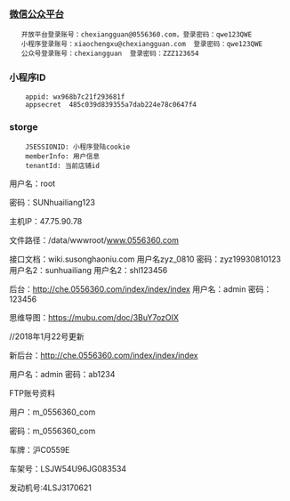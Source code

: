 
### [微信公众平台](https://mp.weixin.qq.com/)
       开放平台登录账号：chexiangguan@0556360.com，登录密码：qwe123QWE
       小程序登录账号：xiaochengxu@chexiangguan.com  登录密码：qwe123QWE
       公众号登录账号：chexiangguan  登录密码：ZZZ123654

### 小程序ID
        appid: wx968b7c21f293681f
        appsecret  485c039d839355a7dab224e78c0647f4

### storge
        JSESSIONID: 小程序登陆cookie
        memberInfo: 用户信息
        tenantId: 当前店铺id



用户名：root

密码：SUNhuailiang123

主机IP：47.75.90.78


文件路径：/data/wwwroot/www.0556360.com


接口文档：wiki.susonghaoniu.com  用户名zyz_0810  密码：zyz19930810123   用户名2：sunhuailiang   用户名2：shl123456

后台：http://che.0556360.com/index/index/index  用户名：admin   密码：123456

思维导图：https://mubu.com/doc/3BuY7ozOIX





//2018年1月22号更新

新后台：http://che.0556360.com/index/index/index

用户名：admin    密码：ab1234


FTP账号资料

用户：m_0556360_com

 密码：m_0556360_com



车牌：沪C0559E

车架号：LSJW54U96JG083534

发动机号:4LSJ3170621

